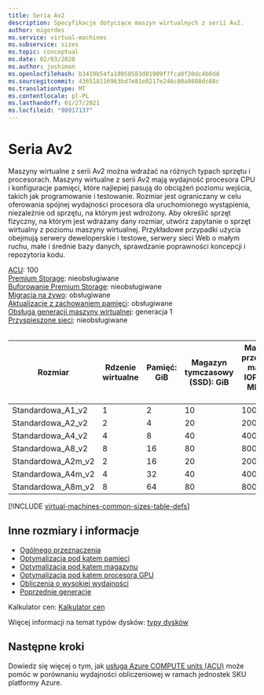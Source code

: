 ```yaml
---
title: Seria Av2
description: Specyfikacje dotyczące maszyn wirtualnych z serii Av2.
author: migerdes
ms.service: virtual-machines
ms.subservice: sizes
ms.topic: conceptual
ms.date: 02/03/2020
ms.author: jushiman
ms.openlocfilehash: b3419b54fa18058583d81909f7fca0f20dc4b0dd
ms.sourcegitcommit: 436518116963bd7e81e0217e246c80a9808dc88c
ms.translationtype: MT
ms.contentlocale: pl-PL
ms.lasthandoff: 01/27/2021
ms.locfileid: "98917137"
---
```

# <a name="av2-series"></a>Seria Av2

Maszyny wirtualne z serii Av2 można wdrażać na różnych typach sprzętu i procesorach. Maszyny wirtualne z serii Av2 mają wydajność procesora CPU i konfiguracje pamięci, które najlepiej pasują do obciążeń poziomu wejścia, takich jak programowanie i testowanie. Rozmiar jest ograniczany w celu oferowania spójnej wydajności procesora dla uruchomionego wystąpienia, niezależnie od sprzętu, na którym jest wdrożony. Aby określić sprzęt fizyczny, na którym jest wdrażany dany rozmiar, utwórz zapytanie o sprzęt wirtualny z poziomu maszyny wirtualnej. Przykładowe przypadki użycia obejmują serwery deweloperskie i testowe, serwery sieci Web o małym ruchu, małe i średnie bazy danych, sprawdzanie poprawności koncepcji i repozytoria kodu.

[ACU](acu.md): 100<br>
[Premium Storage](premium-storage-performance.md): nieobsługiwane <br>
[Buforowanie Premium Storage](premium-storage-performance.md): nieobsługiwane <br>
[Migracja na żywo](maintenance-and-updates.md): obsługiwane <br>
[Aktualizacje z zachowaniem pamięci](maintenance-and-updates.md): obsługiwane <br>
[Obsługa generacji maszyny wirtualnej](generation-2.md): generacja 1 <br>
[Przyspieszone sieci](../virtual-network/create-vm-accelerated-networking-cli.md): nieobsługiwane<br>
<br>

| Rozmiar | Rdzenie wirtualne | Pamięć: GiB | Magazyn tymczasowy (SSD): GiB | Maksymalna przepływność magazynu: IOPS/Odczyt MB/s/zapis MB/s | Maksymalna liczba dysków danych/przepływność: IOPS | Maksymalna liczba kart sieciowych | Oczekiwana przepustowość sieci (MB/s)
|---|---|---|---|---|---|---|---|
| Standardowa_A1_v2  | 1 | 2  | 10 | 1000/20/10  | 2/2x500   | 2 | 250  |
| Standardowa_A2_v2  | 2 | 4  | 20 | 2000/40/20  | 4/4x500   | 2 | 500  |
| Standardowa_A4_v2  | 4 | 8  | 40 | 4000/80/40  | 8/8x500   | 4 | 1000 |
| Standardowa_A8_v2  | 8 | 16 | 80 | 8000/160/80 | 16/16x500 | 8 | 2000 |
| Standardowa_A2m_v2 | 2 | 16 | 20 | 2000/40/20  | 4/4x500   | 2 | 500  |
| Standardowa_A4m_v2 | 4 | 32 | 40 | 4000/80/40  | 8/8x500   | 4 | 1000 |
| Standardowa_A8m_v2 | 8 | 64 | 80 | 8000/160/80 | 16/16x500 | 8 | 2000 |

[!INCLUDE [virtual-machines-common-sizes-table-defs](../../includes/virtual-machines-common-sizes-table-defs.md)]

## <a name="other-sizes-and-information"></a>Inne rozmiary i informacje

- [Ogólnego przeznaczenia](sizes-general.md)
- [Optymalizacja pod kątem pamięci](sizes-memory.md)
- [Optymalizacja pod kątem magazynu](sizes-storage.md)
- [Optymalizacja pod kątem procesora GPU](sizes-gpu.md)
- [Obliczenia o wysokiej wydajności](sizes-hpc.md)
- [Poprzednie generacje](sizes-previous-gen.md)

Kalkulator cen: [Kalkulator cen](https://azure.microsoft.com/pricing/calculator/)

Więcej informacji na temat typów dysków: [typy dysków](./disks-types.md#ultra-disk)

## <a name="next-steps"></a>Następne kroki

Dowiedz się więcej o tym, jak [usługa Azure COMPUTE units (ACU)](acu.md) może pomóc w porównaniu wydajności obliczeniowej w ramach jednostek SKU platformy Azure.
